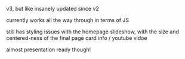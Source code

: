 v3, but like insanely updated since v2

currently works all the way through in terms of JS

still has styling issues with the homepage slideshow, with the size and centered-ness of the final page card info / youtube vidoe

almost presentation ready though!